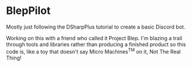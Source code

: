 # BlepPilot
Mostly just following the DSharpPlus tutorial to create a basic Discord bot.

Working on this with a friend who called it Project Blep. I'm blazing a trail through tools and libraries rather than producing a finished product so this code is, like a toy that doesn't say Micro Machines<sup>TM</sup> on it, Not The Real Thing!
